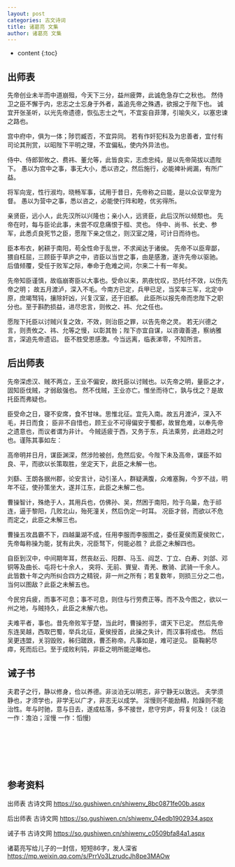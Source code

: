 ```yaml
---
layout: post
categories: 古文诗词
title: 诸葛亮 文集
author: 诸葛亮 文集
---
```

* content
{:toc}

## 出师表 

先帝创业未半而中道崩殂，今天下三分，益州疲弊，此诚危急存亡之秋也。
然侍卫之臣不懈于内，忠志之士忘身于外者，盖追先帝之殊遇，欲报之于陛下也。
诚宜开张圣听，以光先帝遗德，恢弘志士之气，不宜妄自菲薄，引喻失义，以塞忠谏之路也。

宫中府中，俱为一体；陟罚臧否，不宜异同。
若有作奸犯科及为忠善者，宜付有司论其刑赏，以昭陛下平明之理，不宜偏私，使内外异法也。

侍中、侍郎郭攸之、费祎、董允等，此皆良实，志虑忠纯，是以先帝简拔以遗陛下。
愚以为宫中之事，事无大小，悉以咨之，然后施行，必能裨补阙漏，有所广益。

将军向宠，性行淑均，晓畅军事，试用于昔日，先帝称之曰能，是以众议举宠为督。
愚以为营中之事，悉以咨之，必能使行阵和睦，优劣得所。

亲贤臣，远小人，此先汉所以兴隆也；亲小人，远贤臣，此后汉所以倾颓也。
先帝在时，每与臣论此事，未尝不叹息痛恨于桓、灵也。
侍中、尚书、长史、参军，此悉贞良死节之臣，愿陛下亲之信之，则汉室之隆，可计日而待也。

臣本布衣，躬耕于南阳，苟全性命于乱世，不求闻达于诸侯。
先帝不以臣卑鄙，猥自枉屈，三顾臣于草庐之中，咨臣以当世之事，由是感激，遂许先帝以驱驰。
后值倾覆，受任于败军之际，奉命于危难之间，尔来二十有一年矣。

先帝知臣谨慎，故临崩寄臣以大事也。受命以来，夙夜忧叹，恐托付不效，以伤先帝之明；
故五月渡泸，深入不毛。今南方已定，兵甲已足，当奖率三军，北定中原，庶竭驽钝，攘除奸凶，兴复汉室，还于旧都。
此臣所以报先帝而忠陛下之职分也。至于斟酌损益，进尽忠言，则攸之、祎、允之任也。

愿陛下托臣以讨贼兴复之效，不效，则治臣之罪，以告先帝之灵。
若无兴德之言，则责攸之、祎、允等之慢，以彰其咎；陛下亦宜自谋，以咨诹善道，察纳雅言，深追先帝遗诏。
臣不胜受恩感激。今当远离，临表涕零，不知所言。

## 后出师表 

先帝深虑汉、贼不两立，王业不偏安，故托臣以讨贼也。以先帝之明，量臣之才，固知臣伐贼，才弱敌强也。
然不伐贼，王业亦亡。惟坐而待亡，孰与伐之？是故托臣而弗疑也。

臣受命之日，寝不安席，食不甘味。思惟北征。宜先入南。故五月渡泸，深入不毛，并日而食；
臣非不自惜也，顾王业不可得偏安于蜀都，故冒危难，以奉先帝之遗意也，而议者谓为非计。
今贼适疲于西，又务于东，兵法乘劳，此进趋之时也。谨陈其事如左：

高帝明并日月，谋臣渊深，然涉险被创，危然后安。今陛下未及高帝，谋臣不如良、平，而欲以长策取胜，坐定天下，此臣之未解一也。

刘繇、王朗各据州郡，论安言计，动引圣人，群疑满腹，众难塞胸，今岁不战，明年不征，使孙策坐大，遂并江东，此臣之未解二也。

曹操智计，殊绝于人，其用兵也，仿佛孙、吴，然困于南阳，险于乌巢，危于祁连，逼于黎阳，几败北山，殆死潼关，然后伪定一时耳。
况臣才弱，而欲以不危而定之，此臣之未解三也。

曹操五攻昌霸不下，四越巢湖不成，任用李服而李服图之，委任夏侯而夏侯败亡，先帝每称操为能，犹有此失，况臣驽下，何能必胜？
此臣之未解四也。

自臣到汉中，中间期年耳，然丧赵云、阳群、马玉、阎芝、丁立、白寿、刘郃、邓铜等及曲长、屯将七十余人，
突将、无前、賨叟、青羌、散骑、武骑一千余人。
此皆数十年之内所纠合四方之精锐，非一州之所有；若复数年，则损三分之二也，当何以图敌？此臣之未解五也。

今民穷兵疲，而事不可息；事不可息，则住与行劳费正等。而不及今图之，欲以一州之地，与贼持久，此臣之未解六也。

夫难平者，事也。昔先帝败军于楚，当此时，曹操拊手，谓天下已定。
然后先帝东连吴越，西取巴蜀，举兵北征，夏侯授首，此操之失计，而汉事将成也。
然后吴更违盟，关羽毁败，秭归蹉跌，曹丕称帝。凡事如是，难可逆见。
臣鞠躬尽瘁，死而后已。至于成败利钝，非臣之明所能逆睹也。

## 诫子书 

夫君子之行，静以修身，俭以养德。非淡泊无以明志，非宁静无以致远。
夫学须静也，才须学也，非学无以广才，非志无以成学。
淫慢则不能励精，险躁则不能治性。年与时驰，意与日去，遂成枯落，多不接世，悲守穷庐，将复何及！ 
(淡泊 一作：澹泊；淫慢 一作：慆慢) 



<br/><br/><br/><br/><br/>
## 参考资料

出师表 古诗文网 <https://so.gushiwen.cn/shiwenv_8bc0871fe00b.aspx>

后出师表 古诗文网 <https://so.gushiwen.cn/shiwenv_04edb1902934.aspx>

诫子书 古诗文网 <https://so.gushiwen.cn/shiwenv_c0509bfa84a1.aspx>

诸葛亮写给儿子的一封信，短短86字，发人深省 <https://mp.weixin.qq.com/s/PrrVo3LzrudcJh8pe3MAOw>


